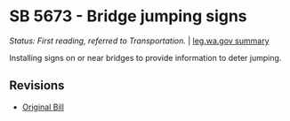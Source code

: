 # SB 5673 - Bridge jumping signs
*Status: First reading, referred to Transportation.* | [leg.wa.gov summary](https://app.leg.wa.gov/billsummary?BillNumber=5673&Year=2021)

Installing signs on or near bridges to provide information to deter jumping.

## Revisions
* [Original Bill](1/)